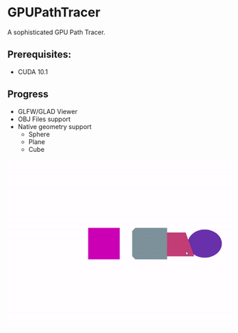 # GPUPathTracer
A sophisticated GPU Path Tracer.

## Prerequisites:
- CUDA 10.1

## Progress
 - GLFW/GLAD Viewer
 - OBJ Files support
 - Native geometry support
   - Sphere
   - Plane
   - Cube
   
![G L F W Viewer](GitContent/GLFWViewer.gif)
